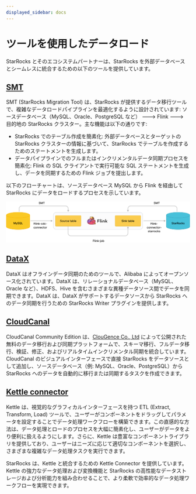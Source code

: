 ```yaml
---
displayed_sidebar: docs
---
```


# ツールを使用したデータロード

StarRocks とそのエコシステムパートナーは、StarRocks を外部データベースとシームレスに統合するための以下のツールを提供しています。

## [SMT](../integrations/loading_tools/SMT.md)

SMT (StarRocks Migration Tool) は、StarRocks が提供するデータ移行ツールで、複雑なデータロードパイプラインを最適化するように設計されています: ソースデータベース（MySQL、Oracle、PostgreSQL など） ---> Flink ---> 目的地の StarRocks クラスター。主な機能は以下の通りです:

- StarRocks でのテーブル作成を簡素化: 外部データベースとターゲットの StarRocks クラスターの情報に基づいて、StarRocks でテーブルを作成するためのステートメントを生成します。
- データパイプラインでのフルまたはインクリメンタルデータ同期プロセスを簡素化: Flink の SQL クライアントで実行可能な SQL ステートメントを生成し、データを同期するための Flink ジョブを提出します。

以下のフローチャートは、ソースデータベース MySQL から Flink を経由して StarRocks にデータをロードするプロセスを示しています。

![img](../_assets/load_tools.png)

## [DataX](../integrations/loading_tools/DataX-starrocks-writer.md)

DataX はオフラインデータ同期のためのツールで、Alibaba によってオープンソース化されています。DataX は、リレーショナルデータベース（MySQL、Oracle など）、HDFS、Hive を含むさまざまな異種データソース間でデータを同期できます。DataX は、DataX がサポートするデータソースから StarRocks へのデータ同期を行うための StarRocks Writer プラグインを提供します。

## [CloudCanal](../integrations/loading_tools/CloudCanal.md)

CloudCanal Community Edition は、[ClouGence Co., Ltd](https://www.cloudcanalx.com/) によって公開された無料のデータ移行および同期プラットフォームで、スキーマ移行、フルデータ移行、検証、修正、およびリアルタイムインクリメンタル同期を統合しています。CloudCanal のビジュアルインターフェースで直接 StarRocks をデータソースとして追加し、ソースデータベース（例: MySQL、Oracle、PostgreSQL）から StarRocks へのデータを自動的に移行または同期するタスクを作成できます。

## [Kettle connector](https://github.com/StarRocks/starrocks-connector-for-kettle)

Kettle は、視覚的なグラフィカルインターフェースを持つ ETL (Extract, Transform, Load) ツールで、ユーザーがコンポーネントをドラッグしてパラメータを設定することでデータ処理ワークフローを構築できます。この直感的な方法は、データ処理とロードのプロセスを大幅に簡素化し、ユーザーがデータをより便利に扱えるようにします。さらに、Kettle は豊富なコンポーネントライブラリを提供しており、ユーザーはニーズに応じて適切なコンポーネントを選択し、さまざまな複雑なデータ処理タスクを実行できます。

StarRocks は、Kettle と統合するための Kettle Connector を提供しています。Kettle の強力なデータ処理および変換機能と StarRocks の高性能なデータストレージおよび分析能力を組み合わせることで、より柔軟で効率的なデータ処理ワークフローを実現できます。